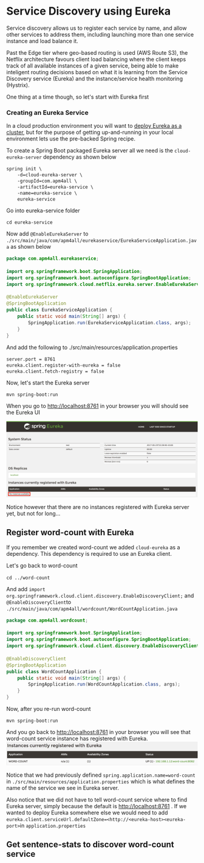 # Service Discovery using Eureka

Service discovery allows us to register each service by name, and allow other services to address them, including launching more than one service instance and load balance it.

Past the Edge tier where geo-based routing is used \(AWS Route S3\), the Netflix architecture favours client load balancing where the client keeps track of all available instances of a given service, being able to make inteligent routing decisions based on what it is learning from the Service Discovery service \(Eureka\) and the instance/service health monitoring \(Hystrix\).

One thing at a time though, so let's start with Eureka first

### Creating an Eureka Service

In a cloud production environment you will want to [deploy Eureka as a cluster](https://github.com/Netflix/eureka/wiki/Deploying-Eureka-Servers-in-EC2), but for the purpose of getting up-and-running in your local environment lets use the pre-backed Spring recipe.

To create a Spring Boot packaged Eureka server all we need is the `cloud-eureka-server` dependency as shown below

```
spring init \
    -d=cloud-eureka-server \
    -groupId=com.apm4all \
    -artifactId=eureka-service \
    -name=eureka-service \
    eureka-service
```

Go into eureka-service folder

```
cd eureka-service
```

Now add `@EnableEurekaServer` to `./src/main/java/com/apm4all/eurekaservice/EurekaServiceApplication.java` as shown below

```java
package com.apm4all.eurekaservice;

import org.springframework.boot.SpringApplication;
import org.springframework.boot.autoconfigure.SpringBootApplication;
import org.springframework.cloud.netflix.eureka.server.EnableEurekaServer;

@EnableEurekaServer
@SpringBootApplication
public class EurekaServiceApplication {
    public static void main(String[] args) {
        SpringApplication.run(EurekaServiceApplication.class, args);
    }
}
```

And add the following to ./src/main/resources/application.properties

```
server.port = 8761
eureka.client.register-with-eureka = false
eureka.client.fetch-registry = false
```

Now, let's start the Eureka server

```
mvn spring-boot:run
```

When you go to [http://localhost:8761](http://localhost:8761) in your browser you will should see the Eureka UI

![](/assets/eureka-server-idle.png)

Notice however that there are no instances registered with Eureka server yet, but not for long...

## Register word-count with Eureka

If you remember we created word-count we added `cloud-eureka` as a dependency. This dependency is required to use an Eureka client.

Let's go back to word-count

`cd ../word-count`

And add `import org.springframework.cloud.client.discovery.EnableDiscoveryClient;` and `@EnableDiscoveryClient`to `./src/main/java/com/apm4all/wordcount/WordCountApplication.java`

```java
package com.apm4all.wordcount;

import org.springframework.boot.SpringApplication;
import org.springframework.boot.autoconfigure.SpringBootApplication;
import org.springframework.cloud.client.discovery.EnableDiscoveryClient;

@EnableDiscoveryClient
@SpringBootApplication
public class WordCountApplication {
    public static void main(String[] args) {
        SpringApplication.run(WordCountApplication.class, args);
    }
}
```

Now, after you re-run word-count

```
mvn spring-boot:run
```

And you go back to [http://localhost:8761](http://localhost:8761) in your browser you will see that word-count service instance has registered with Eureka.![](/assets/eureka-server-word-count-registered.png)

Notice that we had previously defined `spring.application.name=word-count` in `./src/main/resources/application.properties` which  is what defines the name of the service we see in Eureka server. 

Also notice that we did not have to tell word-count service where to find Eureka server, simply because the default is [http://localhost:8761](http://localhost:8761) . If we wanted to deploy Eureka somewhere else we would need to add `eureka.client.serviceUrl.defaultZone=<http://<eureka-host><eureka-port>`in `application.properties`

## Get sentence-stats to discover word-count service



